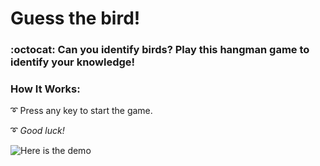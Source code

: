 # Guess the bird!
### :octocat: Can you identify birds? Play this hangman game to identify your knowledge!

### How It Works:

:curly_loop: Press any key to start the game. 

:curly_loop: _Good luck!_

![Here is the demo](assets/images/guessthebird.gif)